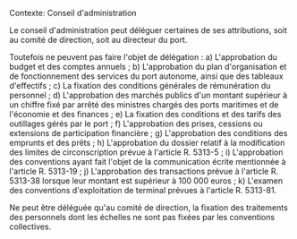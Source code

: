 Contexte: Conseil d'administration

Le conseil d'administration peut déléguer certaines de ses attributions, soit au comité de direction, soit au directeur du port.

Toutefois ne peuvent pas faire l'objet de délégation : a) L'approbation du budget et des comptes annuels ; b) L'approbation du plan d'organisation et de fonctionnement des services du port autonome, ainsi que des tableaux d'effectifs ; c) La fixation des conditions générales de rémunération du personnel ; d) L'approbation des marchés publics d'un montant supérieur à un chiffre fixé par arrêté des ministres chargés des ports maritimes et de l'économie et des finances ; e) La fixation des conditions et des tarifs des outillages gérés par le port ; f) L'approbation des prises, cessions ou extensions de participation financière ; g) L'approbation des conditions des emprunts et des prêts ; h) L'approbation du dossier relatif à la modification des limites de circonscription prévue à l'article R. 5313-5 ; i) L'approbation des conventions ayant fait l'objet de la communication écrite mentionnée à l'article R. 5313-19 ; j) L'approbation des transactions prévue à l'article R. 5313-38 lorsque leur montant est supérieur à 100 000 euros ; k) L'examen des conventions d'exploitation de terminal prévues à l'article R. 5313-81.

Ne peut être déléguée qu'au comité de direction, la fixation des traitements des personnels dont les échelles ne sont pas fixées par les conventions collectives.